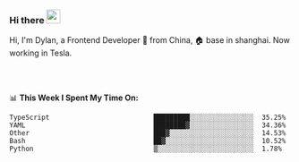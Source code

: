 ### Hi there <img src="https://media.giphy.com/media/hvRJCLFzcasrR4ia7z/giphy.gif" width="25px">

<!-- ![visitors](https://visitor-badge.glitch.me/badge?page_id=dislfyer.dislfyer) -->

Hi, I'm Dylan, a Frontend Developer 🚀 from China, 🏠 base in shanghai. Now working in Tesla.

<br/>
<br/>

📊 **This Week I Spent My Time On:**


<!--START_SECTION:waka-->

```text
TypeScript                          █████████░░░░░░░░░░░░░░░░  35.25%
YAML                                ████████▓░░░░░░░░░░░░░░░░  34.36%
Other                               ███▓░░░░░░░░░░░░░░░░░░░░░  14.53%
Bash                                ██▓░░░░░░░░░░░░░░░░░░░░░░  10.52%
Python                              ▒░░░░░░░░░░░░░░░░░░░░░░░░  1.78%
```

<!--END_SECTION:waka-->

<!--
**About Me:**
 -->
